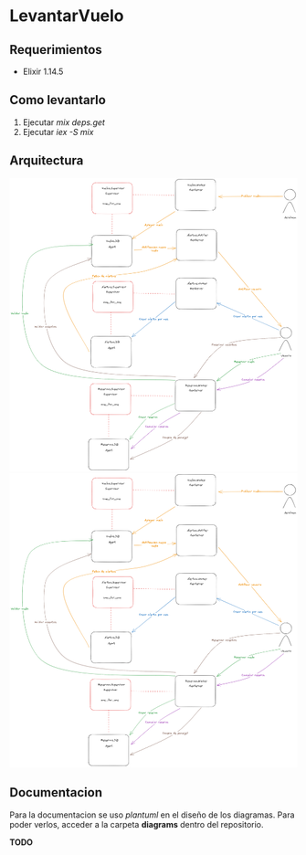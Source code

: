 # LevantarVuelo

## Requerimientos

-   Elixir 1.14.5

## Como levantarlo

1. Ejecutar _mix deps.get_
2. Ejecutar _iex -S mix_

## Arquitectura

![Alt text](./diagrama_arquitectura.png)
<img src="./diagrama_arquitectura.png">

## Documentacion

Para la documentacion se uso _plantuml_ en el diseño de los diagramas. Para poder verlos, acceder a la carpeta **diagrams** dentro del repositorio.

**TODO**
